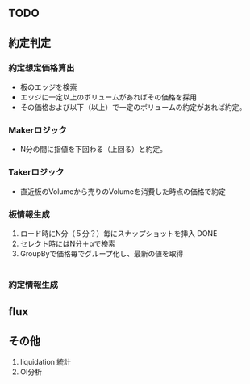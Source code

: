 



## TODO

## 約定判定

### 約定想定価格算出
* 板のエッジを検索
* エッジに一定以上のボリュームがあればその価格を採用
* その価格および以下（以上）で一定のボリュームの約定があれば約定。

### Makerロジック
* N分の間に指値を下回わる（上回る）と約定。

### Takerロジック
* 直近板のVolumeから売りのVolumeを消費した時点の価格で約定


### 板情報生成

1) ロード時にN分（５分？）毎にスナップショットを挿入 DONE
2) セレクト時にはN分＋αで検索
3) GroupByで価格毎でグループ化し、最新の値を取得

#
 
 
### 約定情報生成


## flux

 



## その他

1) liquidation 統計
2) OI分析


